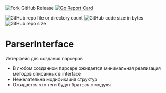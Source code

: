 ![Fork GitHub Release](https://img.shields.io/github/v/release/fRead-dev/ParserInterface)
[![Go Report Card](https://goreportcard.com/badge/github.com/fRead-dev/ParserInterface)](https://goreportcard.com/report/github.com/fRead-dev/ParserInterface)

![GitHub repo file or directory count](https://img.shields.io/github/directory-file-count/fRead-dev/ParserInterface?color=orange)
![GitHub code size in bytes](https://img.shields.io/github/languages/code-size/fRead-dev/ParserInterface?color=green)
![GitHub repo size](https://img.shields.io/github/repo-size/fRead-dev/ParserInterface)

# ParserInterface

Интерфейс для создания парсеров
- В любом созданном парсере ожидается минимальная реализация методов описанных в interface
- Нежелательна модификация структур
- Ожидается что теги будут браться с модуля